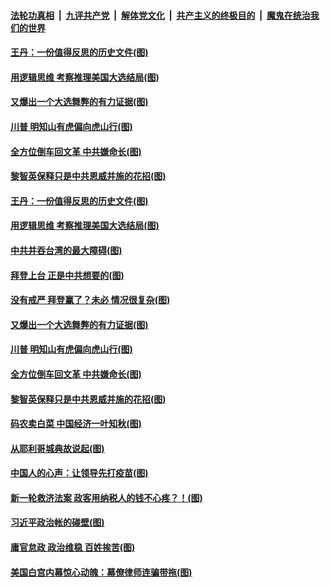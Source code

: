 

####  [法轮功真相](../../../../basic/blob/master/README.md?t=12262302) &nbsp;|&nbsp; [九评共产党](../../../../9ping.md/blob/master/README.md?t=12262302) &nbsp;|&nbsp; [解体党文化](../../../../jtdwh.md/blob/master/README.md?t=12262302)  &nbsp;|&nbsp; [共产主义的终极目的](../../../../gczydzjmd.md/blob/master/README.md?t=12262302) &nbsp;|&nbsp; [魔鬼在统治我们的世界](../../../../mgztzwmdsj.md/blob/master/README.md?t=12262302) 

#### [王丹：一份值得反思的历史文件(图)](../pages/p4/957037.md?t=12262302) 

#### [用逻辑思维 考察推理美国大选结局(图)](../pages/p4/957039.md?t=12262302) 

#### [又爆出一个大选舞弊的有力证据(图)](../pages/p4/957040.md?t=12262302) 

#### [川普 明知山有虎偏向虎山行(图)](../pages/p4/957030.md?t=12262302) 

#### [全方位倒车回文革 中共嫌命长(图)](../pages/p4/956965.md?t=12262302) 

#### [黎智英保释只是中共恩威并施的花招(图)](../pages/p4/956962.md?t=12262302) 


#### [王丹：一份值得反思的历史文件(图)](../pages/p4/957037.md?t=12262302) 

#### [用逻辑思维 考察推理美国大选结局(图)](../pages/p4/957039.md?t=12262302) 

#### [中共并吞台湾的最大障碍(图)](../pages/p4/957035.md?t=12262302) 

#### [拜登上台 正是中共想要的(图)](../pages/p4/957036.md?t=12262302) 

#### [没有戒严 拜登赢了？未必 情况很复杂(图)](../pages/p4/956528.md?t=12262302) 

#### [又爆出一个大选舞弊的有力证据(图)](../pages/p4/957040.md?t=12262302) 

#### [川普 明知山有虎偏向虎山行(图)](../pages/p4/957030.md?t=12262302) 


#### [全方位倒车回文革 中共嫌命长(图)](../pages/p4/956965.md?t=12262302) 

#### [黎智英保释只是中共恩威并施的花招(图)](../pages/p4/956962.md?t=12262302) 

#### [码农卖白菜 中国经济一叶知秋(图)](../pages/p4/956946.md?t=12262302) 

#### [从耶利哥城典故说起(图)](../pages/p4/956956.md?t=12262302) 

#### [中国人的心声：让领导先打疫苗(图)](../pages/p4/956942.md?t=12262302) 

#### [新一轮救济法案 政客用纳税人的钱不心疼？！(图)](../pages/p4/956961.md?t=12262302) 

#### [习近平政治帐的碰壁(图)](../pages/p4/956941.md?t=12262302) 



#### [庸官怠政 政治维稳 百姓挨苦(图)](../pages/p4/956860.md?t=12262302) 

#### [美国白宫内幕惊心动魄：幕僚律师连骗带拖(图)](../pages/p4/956856.md?t=12262302) 

